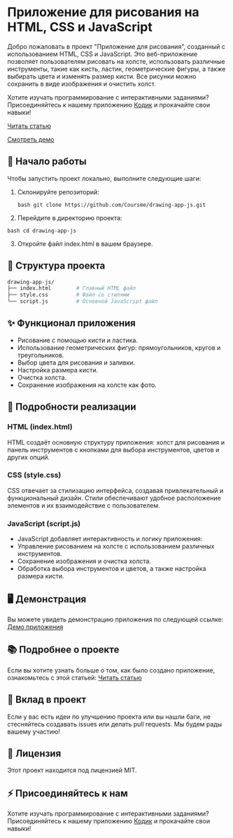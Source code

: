 # Приложение для рисования на HTML, CSS и JavaScript

Добро пожаловать в проект "Приложение для рисования", созданный с использованием HTML, CSS и JavaScript. Это веб-приложение позволяет пользователям рисовать на холсте, использовать различные инструменты, такие как кисть, ластик, геометрические фигуры, а также выбирать цвета и изменять размер кисти. Все рисунки можно сохранить в виде изображения и очистить холст.

Хотите изучать программирование с интерактивными заданиями? Присоединяйтесь к нашему приложению [Кодик](https://t.me/coursme) и прокачайте свои навыки!

[Читать статью](https://coursme.com/article/sozdaem-prilozhenie-dlya-risovaniya-na-html-css-i-javascript)

[Смотреть демо](https://coursme.github.io/drawing-app-js/)

## 🚀 Начало работы

Чтобы запустить проект локально, выполните следующие шаги:

1. Склонируйте репозиторий:

   ```bash git clone https://github.com/Coursme/drawing-app-js.git```

2. Перейдите в директорию проекта:

  ```bash cd drawing-app-js```

3. Откройте файл index.html в вашем браузере.

## 📂 Структура проекта

```bash
drawing-app-js/
├── index.html        # Главный HTML файл
├── style.css         # Файл со стилями
└── script.js         # Основной JavaScript файл
```

## ✨ Функционал приложения

- Рисование с помощью кисти и ластика.
- Использование геометрических фигур: прямоугольников, кругов и треугольников.
- Выбор цвета для рисования и заливки.
- Настройка размера кисти.
- Очистка холста.
- Сохранение изображения на холсте как фото.

  
## 🔧 Подробности реализации

### HTML (index.html)

  HTML создаёт основную структуру приложения: холст для рисования и панель инструментов с кнопками для выбора инструментов, цветов и других опций.
  
### CSS (style.css)

  CSS отвечает за стилизацию интерфейса, создавая привлекательный и функциональный дизайн. Стили обеспечивают удобное расположение элементов и их взаимодействие с пользователем.
  
### JavaScript (script.js)

- JavaScript добавляет интерактивность и логику приложения:
- Управление рисованием на холсте с использованием различных инструментов.
- Сохранение изображения и очистка холста.
- Обработка выбора инструментов и цветов, а также настройка размера кисти.

## 🖥️ Демонстрация

Вы можете увидеть демонстрацию приложения по следующей ссылке: [Демо приложения]([https://t.me/coursme](https://coursme.github.io/drawing-app-js/))

## 📚 Подробнее о проекте

Если вы хотите узнать больше о том, как было создано приложение, ознакомьтесь с этой статьей: [Читать статью](https://coursme.com/article/sozdaem-prilozhenie-dlya-risovaniya-na-html-css-i-javascript)

## 🤝 Вклад в проект

Если у вас есть идеи по улучшению проекта или вы нашли баги, не стесняйтесь создавать issues или делать pull requests. Мы будем рады вашему участию!

## 📄 Лицензия

Этот проект находится под лицензией MIT.

## ⚡️ Присоединяйтесь к нам

Хотите изучать программирование с интерактивными заданиями? Присоединяйтесь к нашему приложению [Кодик](https://t.me/coursme) и прокачайте свои навыки!
